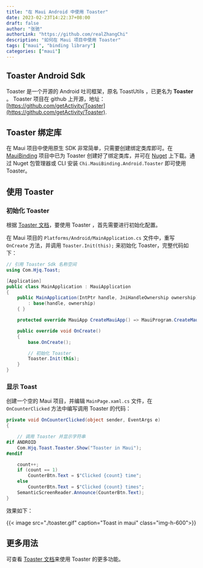 ```yaml
---
title: "在 Maui Android 中使用 Toaster"
date: 2023-02-23T14:22:37+08:00
draft: false
author: "张驰"
authorLink: "https://github.com/realZhangChi"
description: "如何在 Maui 项目中使用 Toaster"
tags: ["maui", "binding library"]
categories: ["maui"]
---
```


## Toaster Android Sdk

Toaster 是一个开源的 Android 吐司框架，原名 ToastUtils ，已更名为 **Toaster** 。
Toaster 项目在 github 上开源，地址：[https://github.com/getActivity/Toaster](https://github.com/getActivity/Toaster).

## Toaster 绑定库

在 Maui 项目中使用原生 SDK 非常简单，只需要创建绑定类库即可。在 [MauiBinding](https://github.com/realZhangChi/MauiBinding) 项目中已为 Toaster 创建好了绑定类库，并可在 [Nuget](https://www.nuget.org/packages/Chi.MauiBinding.Android.Toaster/) 上下载。通过 Nuget 包管理器或 CLI 安装 `Chi.MauiBinding.Android.Toaster` 即可使用 Toaster。

## 使用 Toaster

### 初始化 Toaster

根据 [Toaster 文档](https://github.com/getActivity/Toaster#%E5%88%9D%E5%A7%8B%E5%8C%96%E6%A1%86%E6%9E%B6)，要使用 Toaster ，首先需要进行初始化配置。

在 Maui 项目的 `Platforms/Android/MainApplication.cs` 文件中，重写 `OnCreate` 方法，并调用 `Toaster.Init(this);` 来初始化 Toaster，完整代码如下：

``` cs
// 引用 Toaster Sdk 名称空间
using Com.Hjq.Toast;

[Application]
public class MainApplication : MauiApplication
{
    public MainApplication(IntPtr handle, JniHandleOwnership ownership)
        : base(handle, ownership)
    { }

    protected override MauiApp CreateMauiApp() => MauiProgram.CreateMauiApp();

    public override void OnCreate()
    {
        base.OnCreate();

        // 初始化 Toaster
        Toaster.Init(this);
    }
}
```

### 显示 Toast

创建一个空的 Maui 项目，并编辑 `MainPage.xaml.cs` 文件，在 `OnCounterClicked` 方法中编写调用 Toaster 的代码：

``` csharp
private void OnCounterClicked(object sender, EventArgs e)
{

    // 调用 Toaster 并显示字符串
#if ANDROID
    Com.Hjq.Toast.Toaster.Show("Toaster in Maui");
#endif

    count++;
    if (count == 1)
        CounterBtn.Text = $"Clicked {count} time";
    else
        CounterBtn.Text = $"Clicked {count} times";
    SemanticScreenReader.Announce(CounterBtn.Text);
}
```

效果如下：

{{< image src="./toaster.gif" caption="Toast in maui" class="img-h-600">}}

## 更多用法

可查看 [Toaster 文档](https://github.com/getActivity/Toaster#%E6%A1%86%E6%9E%B6-api-%E4%BB%8B%E7%BB%8D)来使用 Toaster 的更多功能。
